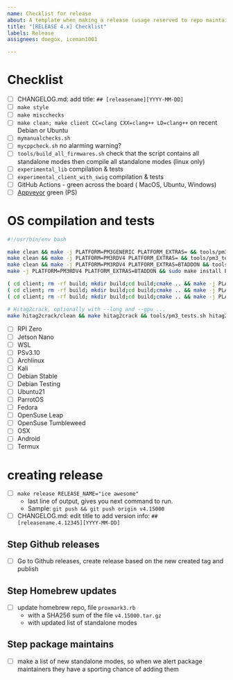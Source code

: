 ```yaml
---
name: Checklist for release
about: A template when making a release (usage reserved to repo maintainers)
title: "[RELEASE 4.x] Checklist"
labels: Release
assignees: doegox, iceman1001

---
```


# Checklist

- [ ] CHANGELOG.md: add title: `## [releasename][YYYY-MM-DD]`
- [ ] `make style`
- [ ] `make miscchecks`
- [ ] `make clean; make client CC=clang CXX=clang++ LD=clang++` on recent Debian or Ubuntu
- [ ] `mymanualchecks.sh`
- [ ] `mycppcheck.sh` no alarming warning?
- [ ] `tools/build_all_firmwares.sh` check that the script contains all standalone modes then compile all standalone modes (linux only)
- [ ] `experimental_lib` compilation & tests
- [ ] `experimental_client_with_swig` compilation & tests
- [ ] GitHub Actions - green across the board ( MacOS, Ubuntu, Windows)
- [ ] [Appveyor](https://ci.appveyor.com/project/RfidResearchGroup/proxmark3/history) green (PS)

# OS compilation and tests

```bash
#!/usr/bin/env bash

make clean && make -j PLATFORM=PM3GENERIC PLATFORM_EXTRAS= && tools/pm3_tests.sh --long || exit 1
make clean && make -j PLATFORM=PM3RDV4 PLATFORM_EXTRAS= && tools/pm3_tests.sh --long || exit 1
make clean && make -j PLATFORM=PM3RDV4 PLATFORM_EXTRAS=BTADDON && tools/pm3_tests.sh --long || exit 1
make -j PLATFORM=PM3RDV4 PLATFORM_EXTRAS=BTADDON && sudo make install PLATFORM=PM3RDV4 PLATFORM_EXTRAS=BTADDON && ( cd /tmp; proxmark3 -c 'data load -f lf_EM4x05.pm3;lf search -1'|grep 'Valid FDX-B ID found' ) && sudo make uninstall || exit 1

( cd client; rm -rf build; mkdir build;cd build;cmake .. && make -j PLATFORM=PM3GENERIC PLATFORM_EXTRAS= && ../../tools/pm3_tests.sh --clientbin $(pwd)/proxmark3 client ) || exit 1
( cd client; rm -rf build; mkdir build;cd build;cmake .. && make -j PLATFORM=PM3RDV4  PLATFORM_EXTRAS= && ../../tools/pm3_tests.sh --clientbin $(pwd)/proxmark3 client ) || exit 1
( cd client; rm -rf build; mkdir build;cd build;cmake .. && make -j PLATFORM=PM3RDV4 PLATFORM_EXTRAS=BTADDON && ../../tools/pm3_tests.sh --clientbin $(pwd)/proxmark3 client ) || exit 1

# Hitag2crack, optionally with --long and --gpu ...
make hitag2crack/clean && make hitag2crack && tools/pm3_tests.sh hitag2crack || exit 1
```

- [ ] RPI Zero
- [ ] Jetson Nano
- [ ] WSL
- [ ] PSv3.10
- [ ] Archlinux
- [ ] Kali
- [ ] Debian Stable
- [ ] Debian Testing
- [ ] Ubuntu21
- [ ] ParrotOS
- [ ] Fedora
- [ ] OpenSuse Leap
- [ ] OpenSuse Tumbleweed
- [ ] OSX
- [ ] Android
- [ ] Termux

# creating release

- [ ] `make release RELEASE_NAME="ice awesome"`
  - last line of output,  gives you next command to run.
  - Sample:  `git push && git push origin v4.15000`
- [ ] CHANGELOG.md: edit title to add version info: `## [releasename.4.12345][YYYY-MM-DD]`

## Step Github releases

- [ ] Go to Github releases,  create release based on the new created tag and publish

## Step Homebrew updates

- [ ] update homebrew repo, file `proxmark3.rb`
  - with a SHA256 sum of the file `v4.15000.tar.gz`
  - with updated list of standalone modes

## Step package maintains

- [ ] make a list of new standalone modes, so when we alert package maintainers they have a sporting chance of adding them
